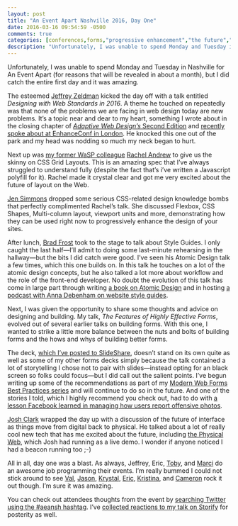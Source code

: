 ```yaml
---
layout: post
title: "An Event Apart Nashville 2016, Day One"
date: 2016-03-16 09:54:59 -0500
comments: true
categories: [conferences,forms,"progressive enhancement","the future","user experience","web design"]
description: "Unfortunately, I was unable to spend Monday and Tuesday in Nashville for An Event Apart (for reasons that will be revealed in about a month), but I did catch the entire first day and it was amazing."
---
```


Unfortunately, I was unable to spend Monday and Tuesday in Nashville for An Event Apart (for reasons that will be revealed in about a month), but I did catch the entire first day and it was amazing.

<!-- more -->

The esteemed [Jeffrey Zeldman](http://zeldman.com) kicked the day off with a talk entitled *Designing with Web Standards in 2016*. A theme he touched on repeatedly was that none of the problems we are facing in web design today are new problems. It’s a topic near and dear to my heart, something I wrote about in the closing chapter of [<cite>Adaptive Web Design’s</cite> Second Edition](http://adaptivewebdesign.info/2nd-edition/) and [recently spoke about at EnhanceConf in London](/notebook/learn-from-the-past-enhance-for-the-future/). He knocked this one out of the park and my head was nodding so much my neck began to hurt.

Next up was [my former WaSP colleague](http://www.webstandards.org/about/members/) [Rachel Andrew](https://rachelandrew.co.uk/) to give us the skinny on CSS Grid Layouts. This is an amazing spec that I’ve always struggled to understand fully (despite the fact that’s i’ve written a Javascript polyfill for it). Rachel made it crystal clear and got me very excited about the future of layout on the Web.

[Jen Simmons](http://jensimmons.com/) dropped some serious CSS-related design knowledge bombs that perfectly complimented Rachel’s talk. She discussed Flexbox, CSS Shapes, Multi-column layout, viewport units and more, demonstrating how they can be used right now to progressively enhance the design of your sites.

After lunch, [Brad Frost](http://bradfrostweb.com/) took to the stage to talk about Style Guides. I only caught the last half—I’ll admit to doing some last-minute rehearsing in the hallway—but the bits I did catch were good. I’ve seen his Atomic Design talk a few times, which this one builds on. In this talk he touches on a lot of the atomic design concepts, but he also talked a lot more about workflow and the role of the front-end developer. No doubt the evolution of this talk has come in large part through writing [a book on Atomic Design](http://atomicdesign.bradfrost.com/) and in hosting [a podcast with Anna Debenham on website style guides](http://styleguides.io/podcast/).

Next, I was given the opportunity to share some thoughts and advice on designing and building. My talk, *The Features of Highly Effective Forms*, evolved out of several earlier talks on building forms. With this one, I wanted to strike a little more balance between the nuts and bolts of building forms and the hows and whys of building better forms.

The deck, [which I’ve posted to SlideShare](http://www.slideshare.net/AaronGustafson/the-features-of-highly-effective-forms-an-event-apart-nashville-2016), doesn’t stand on its own quite as well as some of my other forms decks simply because the talk contained a lot of storytelling I chose not to pair with slides—instead opting for an black screen so folks could focus—but I did call out the salient points. I’ve begun writing up some of the recommendations as part of my [Modern Web Forms Best Practices series](/notebook/tags/web-forms/) and will continue to do so in the future. And one of the stories I told, which I highly recommend you check out, had to do with [a lesson Facebook learned in managing how users report offensive photos](https://www.aaron-gustafson.com/notebook/consider-how-your-forms-read/).

[Josh Clark](http://bigmedium.com/) wrapped the day up with a discussion of the future of interface as things move from digital back to physical. He talked about a lot of really cool new tech that has me excited about the future, including [the Physical Web](https://google.github.io/physical-web/), which Josh had running as a live demo. I wonder if anyone noticed I had a beacon running too ;-)

All in all, day one was a blast. As always, Jeffrey, Eric, [Toby](https://www.linkedin.com/in/toby-malina-6247a028), and [Marci](http://www.escapadeproductions.com/) do an awesome job programming their events. I’m really bummed I could not stick around to see [Val](http://valhead.com/), [Jason](https://twitter.com/grigs), [Krystal](http://kryshiggins.com/), [Eric](http://meyerweb.com/), [Kristina](http://braintraffic.com/), and [Cameron](http://cameronmoll.com/) rock it out though. I’m sure it was amazing.

You can check out attendees thoughts from the event by [searching Twitter using the #aeansh hashtag](https://twitter.com/search?q=%23aeansh&src=typd). I’ve [collected reactions to my talk on Storify](https://storify.com/AaronGustafson/reactions-and-takeaways-from-my-aeansh-talk) for posterity as well.